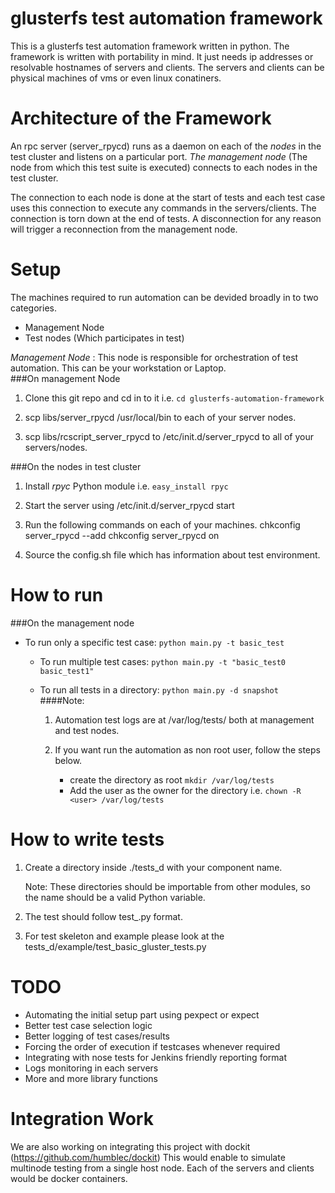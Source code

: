 glusterfs test automation framework
==============================================

This is a glusterfs test automation framework written in python. The framework
is written with portability in mind. It just needs ip addresses or resolvable
hostnames of servers and clients. The servers and clients can be physical machines
of vms or even linux conatiners.

Architecture of the Framework
==============================
An rpc server (server_rpycd) runs as a daemon on each of the *nodes* in the test
cluster and listens on a particular port. *The management node* (The node from which
this test suite is executed) connects to each nodes in the test cluster.

The connection to each node is done at the start of tests and each test case uses
this connection to execute any commands in the servers/clients. The connection is
torn down at the end of tests. A disconnection for any reason will trigger a
reconnection from the management node.


Setup
================
The machines required to run automation can be devided broadly in to two categories.
* Management Node
* Test nodes (Which participates in test)

*Management Node* : This node is responsible for orchestration of test automation. This can be your workstation or Laptop.  
###On management Node

1. Clone this git repo and cd in to it i.e. `cd glusterfs-automation-framework`

2. scp libs/server_rpycd /usr/local/bin to each of your server nodes.

3. scp libs/rcscript_server_rpycd to /etc/init.d/server_rpycd to all
   of your servers/nodes.

###On the nodes in test cluster
1.  Install *rpyc* Python module i.e. `easy_install rpyc`

2. Start the server using /etc/init.d/server_rpycd start

3. Run the following commands on each of your machines.
   chkconfig server_rpycd --add
   chkconfig server_rpycd on

4. Source the config.sh file which has information about test environment.


How to run
=============

###On the management node
 - To run only a specific test case: `python main.py -t basic_test`

   - To run multiple test cases: `python main.py -t "basic_test0 basic_test1"`

   - To run all tests in a directory: `python main.py -d snapshot`  
####Note:
     1. Automation test logs are at /var/log/tests/ both at management and test nodes.

     2. If you want run the automation as non root user, follow the steps below.
          * create the directory as root `mkdir /var/log/tests`  
          * Add the user as the owner for the directory i.e. `chown -R <user> /var/log/tests`  

How to write tests
====================

1. Create a directory inside ./tests_d with your component name.     

   Note: These directories should be importable from other modules, so the name should be a valid Python variable.

2. The test should follow test_<test-name>.py format.

3. For test skeleton and example please look at the
   tests_d/example/test_basic_gluster_tests.py

TODO
=====

* Automating the initial setup part using pexpect or expect
* Better test case selection logic
* Better logging of test cases/results
* Forcing the order of execution if testcases whenever required
* Integrating with nose tests for Jenkins friendly reporting format
* Logs monitoring in each servers
* More and more library functions

Integration Work
=================

We are also working on integrating this project with dockit (https://github.com/humblec/dockit)
This would enable to simulate multinode testing from a single host node. Each of the servers and clients
would be docker containers.

